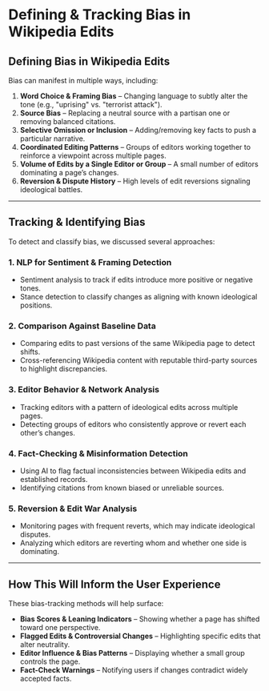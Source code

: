 # Defining & Tracking Bias in Wikipedia Edits  

## **Defining Bias in Wikipedia Edits**  
Bias can manifest in multiple ways, including:  
1. **Word Choice & Framing Bias** – Changing language to subtly alter the tone (e.g., "uprising" vs. "terrorist attack").  
2. **Source Bias** – Replacing a neutral source with a partisan one or removing balanced citations.  
3. **Selective Omission or Inclusion** – Adding/removing key facts to push a particular narrative.  
4. **Coordinated Editing Patterns** – Groups of editors working together to reinforce a viewpoint across multiple pages.  
5. **Volume of Edits by a Single Editor or Group** – A small number of editors dominating a page’s changes.  
6. **Reversion & Dispute History** – High levels of edit reversions signaling ideological battles.  

---

## **Tracking & Identifying Bias**  
To detect and classify bias, we discussed several approaches:  

### **1. NLP for Sentiment & Framing Detection**  
- Sentiment analysis to track if edits introduce more positive or negative tones.  
- Stance detection to classify changes as aligning with known ideological positions.  

### **2. Comparison Against Baseline Data**  
- Comparing edits to past versions of the same Wikipedia page to detect shifts.  
- Cross-referencing Wikipedia content with reputable third-party sources to highlight discrepancies.  

### **3. Editor Behavior & Network Analysis**  
- Tracking editors with a pattern of ideological edits across multiple pages.  
- Detecting groups of editors who consistently approve or revert each other’s changes.  

### **4. Fact-Checking & Misinformation Detection**  
- Using AI to flag factual inconsistencies between Wikipedia edits and established records.  
- Identifying citations from known biased or unreliable sources.  

### **5. Reversion & Edit War Analysis**  
- Monitoring pages with frequent reverts, which may indicate ideological disputes.  
- Analyzing which editors are reverting whom and whether one side is dominating.  

---

## **How This Will Inform the User Experience**  
These bias-tracking methods will help surface:  
- **Bias Scores & Leaning Indicators** – Showing whether a page has shifted toward one perspective.  
- **Flagged Edits & Controversial Changes** – Highlighting specific edits that alter neutrality.  
- **Editor Influence & Bias Patterns** – Displaying whether a small group controls the page.  
- **Fact-Check Warnings** – Notifying users if changes contradict widely accepted facts.  

